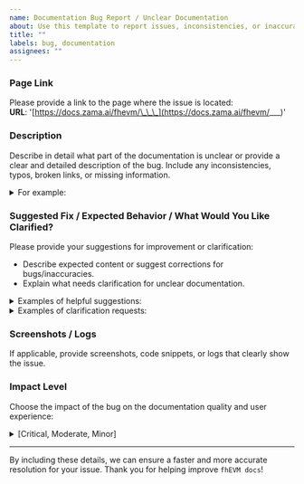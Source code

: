 ```yaml
---
name: Documentation Bug Report / Unclear Documentation
about: Use this template to report issues, inconsistencies, or inaccuracies in our documentation. Or to report sections of our documentation that are unclear, confusing, or require further explanation.
title: ""
labels: bug, documentation
assignees: ""
---
```


### **Page Link**

Please provide a link to the page where the issue is located:  
**URL**: '[https://docs.zama.ai/fhevm/\_\_\_](https://docs.zama.ai/fhevm/___)'

### **Description**

Describe in detail what part of the documentation is unclear or provide a clear and detailed description of the bug. Include any inconsistencies, typos, broken links, or missing information.

<details><summary>For example:</summary>
<p>
 <li>Inaccurate technical explanations or missing prerequisites.</li>
 <li>Deprecated code snippets or outdated references.</li>
 <li>Formatting issues or broken links.</li>
 <li>Is there a lack of explanation for certain technical terms or concepts?</li>
 <li>Are there missing examples for a complex function or feature?</li>
 <li>Does the documentation assume prior knowledge that hasn't been introduced?</li>
</p>
</details>

### **Suggested Fix / Expected Behavior / What Would You Like Clarified?**

Please provide your suggestions for improvement or clarification:

- Describe expected content or suggest corrections for bugs/inaccuracies.
- Explain what needs clarification for unclear documentation.

<details><summary>Examples of helpful suggestions:</summary>
<p>
 <li>Corrected code snippet</li>
 <li>Improved explanation.</li>
 <li>Link to a more accurate or up-to-date resource</li>
</p>
</details>

<details><summary>Examples of clarification requests:</summary>
<p>
 <li>“Can you provide an example of this function in use?”</li>
 <li>"What are the expected inputs and outputs for this operation?”</li>
 <li>“Could you add a section explaining how this feature integrates with other components?”</li>
</p>
</details>

### **Screenshots / Logs**

If applicable, provide screenshots, code snippets, or logs that clearly show the issue.

### **Impact Level**

Choose the impact of the bug on the documentation quality and user experience:

<details><summary>[Critical, Moderate, Minor]</summary>
<p>
<li><b>Critical</b>: Major error that could lead to incorrect implementation or misunderstanding.</li>
<li><b>Moderate</b>: Somewhat misleading information, but unlikely to cause implementation issues.</li>
<li><b>Minor</b>: Minor typo or aesthetic issue with no functional impact.</li>
</p>
</details>

---

By including these details, we can ensure a faster and more accurate resolution for your issue. Thank you for helping improve `fhEVM docs`!
